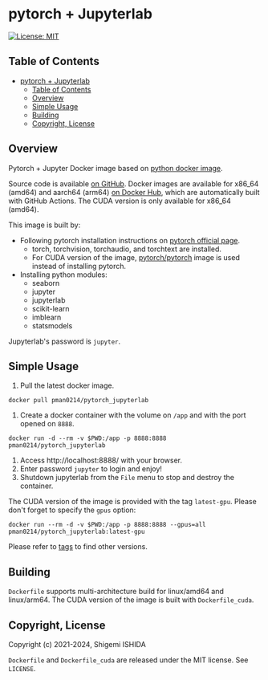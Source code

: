 # pytorch + Jupyterlab

[![License: MIT](https://img.shields.io/badge/License-MIT-yellow.svg)](https://opensource.org/licenses/MIT)

## Table of Contents
- [pytorch + Jupyterlab](#pytorch--jupyterlab)
  - [Table of Contents](#table-of-contents)
  - [Overview](#overview)
  - [Simple Usage](#simple-usage)
  - [Building](#building)
  - [Copyright, License](#copyright-license)

## Overview

Pytorch + Jupyter Docker image based on [python docker image](https://hub.docker.com/_/python).

Source code is available [on GitHub](https://github.com/pman0214/docker_pytorch-jupyterlab).
Docker images are available for x86_64 (amd64) and aarch64 (arm64) [on Docker Hub](https://hub.docker.com/r/pman0214/pytorch_jupyterlab), which are automatically built with GitHub Actions. The CUDA version is only available for x86_64 (amd64).

This image is built by:
* Following pytorch installation instructions on [pytorch official page](https://pytorch.org).
  * torch, torchvision, torchaudio, and torchtext are installed.
  * For CUDA version of the image, [pytorch/pytorch](https://hub.docker.com/r/pytorch/pytorch) image is used instead of installing pytorch.
* Installing python modules:
  * seaborn
  * jupyter
  * jupyterlab
  * scikit-learn
  * imblearn
  * statsmodels

Jupyterlab's password is `jupyter`.

## Simple Usage

1. Pull the latest docker image.
```
docker pull pman0214/pytorch_jupyterlab
```
1. Create a docker container with the volume on `/app` and with the port opened on `8888`.
```
docker run -d --rm -v $PWD:/app -p 8888:8888 pman0214/pytorch_jupyterlab
```
1. Access http://localhost:8888/ with your browser.
1. Enter password `jupyter` to login and enjoy!
1. Shutdown jupyterlab from the `File` menu to stop and destroy the container.

The CUDA version of the image is provided with the tag `latest-gpu`. Please don't forget to specify the `gpus` option:
```
docker run --rm -d -v $PWD:/app -p 8888:8888 --gpus=all pman0214/pytorch_jupyterlab:latest-gpu
```

Please refer to [tags](https://hub.docker.com/r/pman0214/pytorch_jupyterlab/tags) to find other versions.

## Building

`Dockerfile` supports multi-architecture build for linux/amd64 and linux/arm64.
The CUDA version of the image is built with `Dockerfile_cuda`.

## Copyright, License

Copyright (c) 2021-2024, Shigemi ISHIDA

`Dockerfile` and `Dockerfile_cuda` are released under the MIT license.
See `LICENSE`.
